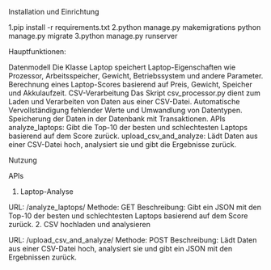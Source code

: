 Installation und Einrichtung

1.pip install -r requirements.txt
2.python manage.py makemigrations
python manage.py migrate
3.python manage.py runserver


Hauptfunktionen:

Datenmodell
Die Klasse Laptop speichert Laptop-Eigenschaften wie Prozessor, Arbeitsspeicher, Gewicht, Betriebssystem und andere Parameter.
Berechnung eines Laptop-Scores basierend auf Preis, Gewicht, Speicher und Akkulaufzeit.
CSV-Verarbeitung
Das Skript csv_processor.py dient zum Laden und Verarbeiten von Daten aus einer CSV-Datei.
Automatische Vervollständigung fehlender Werte und Umwandlung von Datentypen.
Speicherung der Daten in der Datenbank mit Transaktionen.
APIs
analyze_laptops: Gibt die Top-10 der besten und schlechtesten Laptops basierend auf dem Score zurück.
upload_csv_and_analyze: Lädt Daten aus einer CSV-Datei hoch, analysiert sie und gibt die Ergebnisse zurück.


Nutzung

APIs
1. Laptop-Analyse

URL: /analyze_laptops/
Methode: GET
Beschreibung: Gibt ein JSON mit den Top-10 der besten und schlechtesten Laptops basierend auf dem Score zurück.
2. CSV hochladen und analysieren

URL: /upload_csv_and_analyze/
Methode: POST
Beschreibung: Lädt Daten aus einer CSV-Datei hoch, analysiert sie und gibt ein JSON mit den Ergebnissen zurück.
